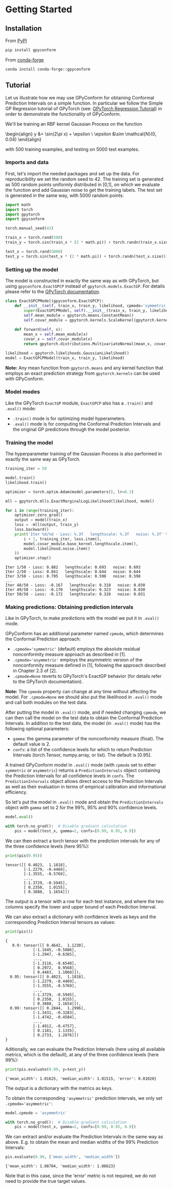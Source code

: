 # Getting Started

## Installation

From [PyPI](https://pypi.org/project/gpyconform/)

```bash
pip install gpyconform
```

From [conda-forge](https://anaconda.org/conda-forge/gpyconform)

```bash
conda install conda-forge::gpyconform
```

## Tutorial

Let us illustrate how we may use GPyConform for obtaining Conformal Prediction Intervals on a simple function. In particular we follow the 
Simple GP Regression tutorial of GPyTorch 
(see: [GPyTorch Regression Tutorial](https://docs.gpytorch.ai/en/stable/examples/01_Exact_GPs/Simple_GP_Regression.html)) in order to 
demonstrate the functionality of GPyConform.

We'll be training an RBF kernel Gaussian Process on the function

\begin{align}
  y &= \sin(2\pi x) + \epsilon \\
  \epsilon &\sim \mathcal{N}(0, 0.04) 
\end{align}

with 500 training examples, and testing on 5000 test examples.

### Imports and data

First, let's import the needed packages and set up the data. For reproducibility we set the random seed to 42. The training set is generated as 
500 random points uniformly distributed in [0,1], on which we evaluate the function and add Gaussian noise to get the training labels. 
The test set is generated in the same way, with 5000 random points:

```python
import math
import torch
import gpytorch
import gpyconform

torch.manual_seed(42)

train_x = torch.rand(500)
train_y = torch.sin(train_x * (2 * math.pi)) + torch.randn(train_x.size()) * math.sqrt(0.04)

test_x = torch.rand(5000)
test_y = torch.sin(test_x * (2 * math.pi)) + torch.randn(test_x.size()) * math.sqrt(0.04)
```

### Setting up the model

The model is constructed in exactly the same way as with GPyTorch, but using `gpyconform.ExactGPCP` instead of `gpytorch.models.ExactGP`. 
For details please refer to the [GPyTorch documentation](https://gpytorch.readthedocs.io/en/latest/).

```python
class ExactGPCPModel(gpyconform.ExactGPCP):
    def __init__(self, train_x, train_y, likelihood, cpmode='symmetric'):
        super(ExactGPCPModel, self).__init__(train_x, train_y, likelihood, cpmode=cpmode)
        self.mean_module = gpytorch.means.ConstantMean()
        self.covar_module = gpytorch.kernels.ScaleKernel(gpytorch.kernels.RBFKernel())
    
    def forward(self, x):
        mean_x = self.mean_module(x)
        covar_x = self.covar_module(x)
        return gpytorch.distributions.MultivariateNormal(mean_x, covar_x)

likelihood = gpytorch.likelihoods.GaussianLikelihood()
model = ExactGPCPModel(train_x, train_y, likelihood)
```

**Note:** Any mean function from `gpytorch.means` and any kernel function that employs an exact prediction 
strategy from `gpytorch.kernels` can be used with GPyConform.

### Model modes

Like the GPyTorch `ExactGP` module, `ExactGPCP` also has a `.train()` and `.eval()` mode:
- `.train()` mode is for optimizing model hyperameters.
- `.eval()` mode is for computing the Conformal Prediction Intervals and the original GP predictions through the model posterior.

### Training the model

The hyperparameter training of the Gaussian Process is also performed in exactly the same way as GPyTorch.

```python
training_iter = 50

model.train()
likelihood.train()

optimizer = torch.optim.Adam(model.parameters(), lr=0.1)

mll = gpytorch.mlls.ExactMarginalLogLikelihood(likelihood, model)

for i in range(training_iter):
    optimizer.zero_grad()
    output = model(train_x)
    loss = -mll(output, train_y)
    loss.backward()
    print('Iter %d/%d - Loss: %.3f   lengthscale: %.3f   noise: %.3f' % (
        i + 1, training_iter, loss.item(),
        model.covar_module.base_kernel.lengthscale.item(),
        model.likelihood.noise.item()
    ))
    optimizer.step()
```

```text
Iter 1/50 - Loss: 0.882   lengthscale: 0.693   noise: 0.693
Iter 2/50 - Loss: 0.841   lengthscale: 0.644   noise: 0.644
Iter 3/50 - Loss: 0.795   lengthscale: 0.598   noise: 0.598
...
Iter 48/50 - Loss: -0.167   lengthscale: 0.318   noise: 0.030
Iter 49/50 - Loss: -0.170   lengthscale: 0.323   noise: 0.030
Iter 50/50 - Loss: -0.172   lengthscale: 0.328   noise: 0.031
```

### Making predictions: Obtaining prediction intervals

Like in GPyTorch, to make predictions with the model we put it in `.eval()` mode.

GPyConform has an additional parameter named `cpmode`, which determines the Conformal Prediction approach:
- `.cpmode='symmetric'` (default) employs the absolute residual nonconformity measure approach as described in [1].
- `.cpmode='asymmetric'` employs the asymmetric version of the nonconformity measure defined in [1], following the approach described in Chapter 2.3 of [2].
- `.cpmode=None` reverts to GPyTorch's ExactGP behavior (for details refer to the GPyTorch documentation).

**Note:** The ``cpmode`` property can change at any time without affecting the model. For `.cpmode=None` we should also put the likelihood in `.eval()` mode 
and call both modules on the test data.

After putting the model in `.eval()` mode, and if needed changing `cpmode`, we can then call the model on the test data to obtain the 
Conformal Prediction Intervals. In addition to the test data, the model (in `.eval()` mode) has the following optional parameters:
- `gamma`: the gamma parameter of the nonconformity measure (float). The default value is 2.
- `confs`: a list of the confidence levels for which to return Prediction Intervals (torch.Tensor, numpy.array, or list). The default is [0.95].

A trained GPyConform model in `.eval()` mode (with `cpmode` set to either `symmetric` or `asymmetric`) returns a `PredictionIntervals` object containing the 
Prediction Intervals for all confidence levels in `confs`. The `PredictionIntervals` object allows direct access to the Prediction Intervals as well as their 
evaluation in terms of empirical calibration and informational efficiency.

So let's put the model in `.eval()` mode and obtain the `PredictionIntervals` object with `gamma` set to 2 for the 99%, 95% and 90% confidence levels.

```python
model.eval()

with torch.no_grad():  # Disable gradient calculation
    pis = model(test_x, gamma=2, confs=[0.99, 0.95, 0.9])
```

We can then extract a torch tensor with the prediction intervals for any of the three confidence levels (here 95%):

```python
print(pis(0.95))
```

```text
tensor([[ 0.4023,  1.1818],
        [-1.2279, -0.4469],
        [-1.3555, -0.5769],
        ...,
        [-1.3729, -0.5945],
        [ 0.2350,  1.0155],
        [ 0.3880,  1.1654]])
```
The output is a tensor with a row for each test instance, and where the two columns specify the lower and upper bound of each Prediction Interval.

We can also extract a dictionary with confidence levels as keys and the corresponding Prediction Interval tensors as values:

```python
print(pis())
```

```text
{
   0.9: tensor([[ 0.4642,  1.1230],
        	[-1.1645, -0.5086],
        	[-1.2947, -0.6365],
        	...,
        	[-1.3116, -0.6540],
        	[ 0.2972,  0.9568],
        	[ 0.4483,  1.1060]]),
  0.95: tensor([[ 0.4023,  1.1818],
        	[-1.2279, -0.4469],
        	[-1.3555, -0.5769],
        	...,
        	[-1.3729, -0.5945],
        	[ 0.2350,  1.0155],
        	[ 0.3880,  1.1654]]),
  0.99: tensor([[ 0.2844,  1.2996],
        	[-1.3431, -0.3283],
        	[-1.4742, -0.4584],
        	...,
        	[-1.4912, -0.4757],
        	[ 0.1181,  1.1335],
        	[ 0.2733,  1.2876]])
}
```

Aditionally, we can evaluate the Prediction Intervals (here using all available metrics, which is the default), at any of the three confidence levels (here 99%):

```python
print(pis.evaluate(0.99, y=test_y))
```

```text
{'mean_width': 1.01625, 'median_width': 1.01515, 'error': 0.01020}
```
The output is a dictionary with the metrics as keys.

To obtain the corresponding `'asymmetric'` prediction intervals, we only set `.cpmode='asymmetric'`:

```python
model.cpmode = 'asymmetric'

with torch.no_grad():  # Disable gradient calculation
    pis = model(test_x, gamma=2, confs=[0.99, 0.95, 0.9])
```

We can extract and/or evaluate the Prediction Intervals in the same way as above. E.g. to obtain the mean and median widths of the 99% Prediction Intervals:

```python
pis.evaluate(0.99, ['mean_width', 'median_width'])
```

```text
{'mean_width': 1.08704, 'median_width': 1.08623}
```
Note that in this case, since the 'error' metric is not required, we do not need to provide the true target values.